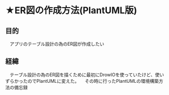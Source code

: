 # ★ER図の作成方法(PlantUML版)
## 目的
　アプリのテーブル設計の為のER図が作成したい

## 経緯
　テーブル設計の為のER図を描くために最初にDrowIOを使っていたけど、使いずらかったのでPlantUMLに変えた。
　その時に行ったPlantUMLの環境構築方法の備忘録
